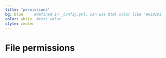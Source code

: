 ```yaml
---
title: "permissions"
bg: blue     #defined in _config.yml, can use html color like '#010101'
color: white  #text color
style: center
---
```


# File permissions